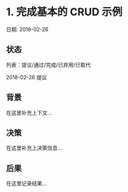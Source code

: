 # 1. 完成基本的 CRUD 示例

日期: 2018-02-26

## 状态

列表：提议/通过/完成/已弃用/已取代

2018-02-26 提议

## 背景

在这里补充上下文...

## 决策

在这里补充上决策信息...

## 后果

在这里记录结果...
